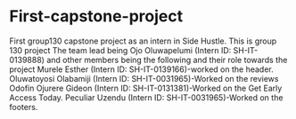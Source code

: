 # First-capstone-project
First group130 capstone project as an intern in Side Hustle.
This is group 130 project
The team lead being Ojo Oluwapelumi (Intern ID: SH-IT-0139888) and other members being the following and their role towards the project
Murele Esther (Intern ID: SH-IT-0139166)-worked on the header. 
Oluwatoyosi Olabamiji (Intern ID: SH-IT-0031965)-Worked on the reviews
Odofin Ojurere Gideon (Intern ID: SH-IT-0131381)-Worked on the Get Early Access Today.
Peculiar Uzendu (Intern ID: SH-IT-0031965)-Worked on the footers.

